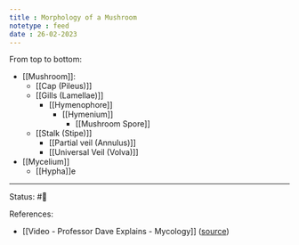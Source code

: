 ```yaml
---
title : Morphology of a Mushroom
notetype : feed
date : 26-02-2023
---
```


From top to bottom:

- [[Mushroom]]:
	- [[Cap (Pileus)]]
	- [[Gills (Lamellae)]]
		- [[Hymenophore]]
			- [[Hymenium]]
				- [[Mushroom Spore]]
	- [[Stalk (Stipe)]]
		- [[Partial veil (Annulus)]]
		- [[Universal Veil (Volva)]]
- [[Mycelium]]
	- [[Hypha]]e



---
Status: #🌱 

References:
- [[Video - Professor Dave Explains - Mycology]] ([source](https://www.youtube.com/watch?v=wqKNm_evkYA&list=PLybg94GvOJ9Hyyv_MD2Y7OPFxhnrKFsD6&ab_channel=ProfessorDaveExplains))
